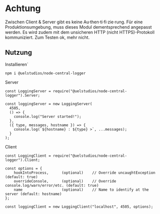 # Achtung

Zwischen Client & Server gibt es keine Au·then·ti·fi·zie·rung. Für eine Produktionsumgebung, muss dieses Modul dementsprechend angepasst werden. Es wird zudem mit dem unsicheren HTTP (nicht HTTPS)-Protokoll kommuniziert. Zum Testen ok, mehr nicht.

## Nutzung

Installieren`
```
npm i @uelstudios/node-central-logger
```
Server

```
const LoggingServer = require("@uelstudios/node-central-logger").Server;

const loggingServer = new LoggingServer(
  4505,
  () => {
    console.log("Server started!");
  },
  ({ type, messages, hostname }) => {
    console.log(`${hostname} : ${type} >`, ...messages);
  }
);
```

Client

```
const LoggingClient = require("@uelstudios/node-central-logger").Client;

const options = {
    hookIntoProcess,      (optional)    // Override uncaughtException   (default: true)
    overrideConsole,      (optional)    // Override console.log/warn/error/etc. (default: true)
    name                  (optional)    // Name to identify at the server (default: hostname)
};

const loggingClient = new LoggingClient("localhost", 4505, options);
```
